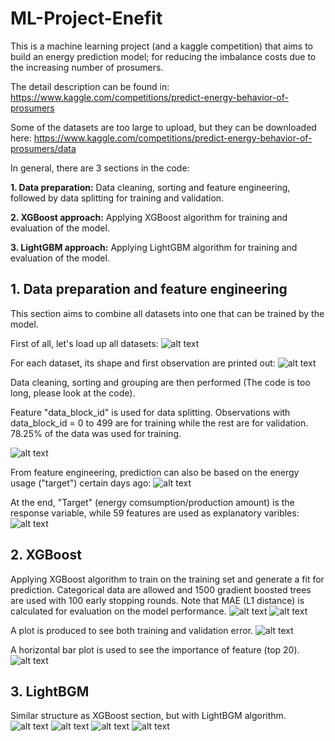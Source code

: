 # ML-Project-Enefit
This is a machine learning project (and a kaggle competition) that aims to build an energy prediction model; for reducing the imbalance costs due to the increasing number of prosumers.

The detail description can be found in:
https://www.kaggle.com/competitions/predict-energy-behavior-of-prosumers

Some of the datasets are too large to upload, but they can be downloaded here:
https://www.kaggle.com/competitions/predict-energy-behavior-of-prosumers/data

In general, there are 3 sections in the code:

**1. Data preparation:**
   Data cleaning, sorting and feature engineering, followed by data splitting for training and validation.
   
**2. XGBoost approach:**
   Applying XGBoost algorithm for training and evaluation of the model.
   
**3. LightGBM approach:**
   Applying LightGBM algorithm for training and evaluation of the model.

## 1. Data preparation and feature engineering
This section aims to combine all datasets into one that can be trained by the model.

First of all, let's load up all datasets:
![alt text](images/load_data.png)

For each dataset, its shape and first observation are printed out:
![alt text](images/load_data2.png)

Data cleaning, sorting and grouping are then performed (The code is too long, please look at the code).

Feature "data_block_id" is used for data splitting. Observations with data_block_id = 0 to 499 are for training while the rest are for validation. 78.25% of the data was used for training.

![alt text](images/tr_val_data_splitting.png)

From feature engineering, prediction can also be based on the energy usage ("target") certain days ago:
![alt text](images/features.png)

At the end, "Target" (energy comsumption/production amount) is the response variable, while 59 features are used as explanatory varibles:
![alt text](images/features2.png)

## 2. XGBoost
Applying XGBoost algorithm to train on the training set and generate a fit for prediction. Categorical data are allowed and 1500 gradient boosted trees are used with 100 early stopping rounds. Note that MAE (L1 distance) is calculated for evaluation on the model performance.
![alt text](images/xgboost.png)
![alt text](images/xgboost2.png)

A plot is produced to see both training and validation error.
![alt text](images/xgboost3.png)

A horizontal bar plot is used to see the importance of feature (top 20). 
![alt text](images/xgboost4.png)

## 3. LightBGM
Similar structure as XGBoost section, but with LightBGM algorithm.
![alt text](images/lightgbm.png)
![alt text](images/lightgbm2.png)
![alt text](images/lightgbm3.png)
![alt text](images/lightgbm4.png)
